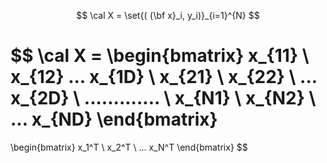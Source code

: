 $$
\cal X = \set{( {\bf x}_i, y_i)}_{i=1}^{N}
$$

$$
\cal X = 
\begin{bmatrix}
x_{11} \ x_{12} ... x_{1D} \\
x_{21} \ x_{22} \ ... x_{2D} \\
............. \\
x_{N1} \ x_{N2} \ ... x_{ND}
\end{bmatrix}
=
\begin{bmatrix}
x_1^T \\
x_2^T \\
...
x_N^T
\end{bmatrix}
$$
